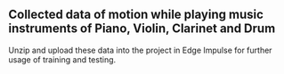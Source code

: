 ## Collected data of motion while playing music instruments of Piano, Violin, Clarinet and Drum  
Unzip and upload these data into the project in Edge Impulse for further usage of training and testing.
